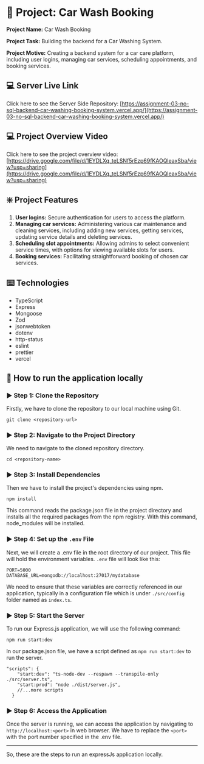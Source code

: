 # :ledger: Project: Car Wash Booking

**Project Name:** Car Wash Booking

**Project Task:** Building the backend for a Car Washing System.

**Project Motive:** Creating a backend system for a car care platform, including user logins, managing car services, scheduling appointments, and booking services.

## :computer: Server Live Link

Click here to see the Server Side Repository: [https://assignment-03-no-sql-backend-car-washing-booking-system.vercel.app/](https://assignment-03-no-sql-backend-car-washing-booking-system.vercel.app/)

## :computer: Project Overview Video

Click here to see the project overview video: [https://drive.google.com/file/d/1EYDLXq_teLSNf5rEzp69fKAOQleaxSba/view?usp=sharing](https://drive.google.com/file/d/1EYDLXq_teLSNf5rEzp69fKAOQleaxSba/view?usp=sharing)

## :sparkle: Project Features

1. **User logins:** Secure authentication for users to access the platform.
2. **Managing car services:** Administering various car maintenance and cleaning services, including adding new services, getting services, updating service details and deleting services.
3. **Scheduling slot appointments:** Allowing admins to select convenient service times, with options for viewing available slots for users.
4. **Booking services:** Facilitating straightforward booking of chosen car services.

## :keyboard: Technologies

- TypeScript
- Express
- Mongoose
- Zod
- jsonwebtoken
- dotenv
- http-status
- eslint
- prettier
- vercel

## :link: How to run the application locally

### :arrow_forward: Step 1: Clone the Repository

Firstly, we have to clone the repository to our local machine using Git.

```node
git clone <repository-url>
```

### :arrow_forward: Step 2: Navigate to the Project Directory

We need to navigate to the cloned repository directory.

```node
cd <repository-name>
```

### :arrow_forward: Step 3: Install Dependencies

Then we have to install the project's dependencies using npm.

```node
npm install
```

This command reads the package.json file in the project directory and installs all the required packages from the npm registry. With this command, node_modules will be installed.

### :arrow_forward: Step 4: Set up the `.env` File

Next, we will create a .env file in the root directory of our project. This file will hold the environment variables. `.env` file will look like this:

```node
PORT=5000
DATABASE_URL=mongodb://localhost:27017/mydatabase
```

We need to ensure that these variables are correctly referenced in our application, typically in a configuration file which is under `./src/config` folder named as `index.ts`.

### :arrow_forward: Step 5: Start the Server

To run our Express.js application, we will use the following command:

```node
npm run start:dev
```

In our package.json file, we have a script defined as `npm run start:dev` to run the server.

```node
"scripts": {
    "start:dev": "ts-node-dev --respawn --transpile-only ./src/server.ts",
    "start:prod": "node ./dist/server.js",
    //...more scripts
  }
```

### :arrow_forward: Step 6: Access the Application

Once the server is running, we can access the application by navigating to `http://localhost:<port>` in web browser. We have to replace the `<port>` with the port number specified in the .env file.

---

So, these are the steps to run an expressJs application locally.
